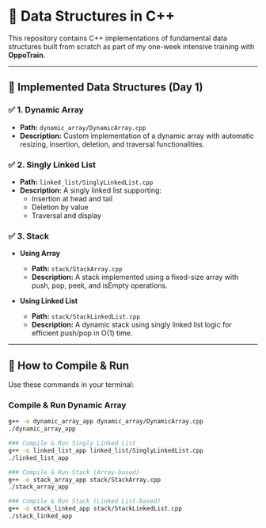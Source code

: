 # 📘 Data Structures in C++

This repository contains C++ implementations of fundamental data structures built from scratch as part of my one-week intensive training with **OppoTrain**.

---

## 🧠 Implemented Data Structures (Day 1)

### ✅ 1. Dynamic Array
- **Path:** `dynamic_array/DynamicArray.cpp`
- **Description:** Custom implementation of a dynamic array with automatic resizing, insertion, deletion, and traversal functionalities.

### ✅ 2. Singly Linked List
- **Path:** `linked_list/SinglyLinkedList.cpp`
- **Description:** A singly linked list supporting:
  - Insertion at head and tail
  - Deletion by value
  - Traversal and display

### ✅ 3. Stack
- **Using Array**
  - **Path:** `stack/StackArray.cpp`
  - **Description:** A stack implemented using a fixed-size array with push, pop, peek, and isEmpty operations.

- **Using Linked List**
  - **Path:** `stack/StackLinkedList.cpp`
  - **Description:** A dynamic stack using singly linked list logic for efficient push/pop in O(1) time.

---

## 🔧 How to Compile & Run

Use these commands in your terminal:

### Compile & Run Dynamic Array
```bash
g++ -o dynamic_array_app dynamic_array/DynamicArray.cpp
./dynamic_array_app

### Compile & Run Singly Linked List
g++ -o linked_list_app linked_list/SinglyLinkedList.cpp
./linked_list_app

### Compile & Run Stack (Array-based)
g++ -o stack_array_app stack/StackArray.cpp
./stack_array_app

### Compile & Run Stack (Linked List-based)
g++ -o stack_linked_app stack/StackLinkedList.cpp
./stack_linked_app

